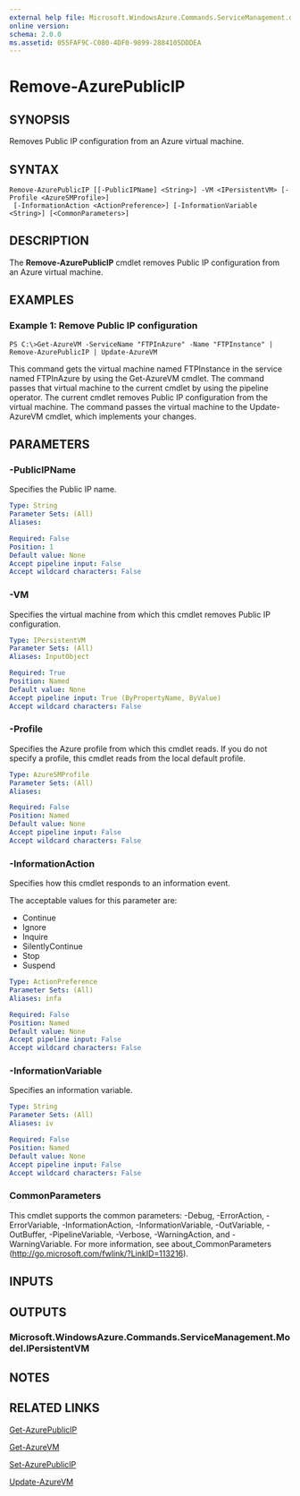 ```yaml
---
external help file: Microsoft.WindowsAzure.Commands.ServiceManagement.dll-Help.xml
online version: 
schema: 2.0.0
ms.assetid: 055FAF9C-C080-4DF0-9899-2884105DDDEA
---
```


# Remove-AzurePublicIP

## SYNOPSIS
Removes Public IP configuration from an Azure virtual machine.

## SYNTAX

```
Remove-AzurePublicIP [[-PublicIPName] <String>] -VM <IPersistentVM> [-Profile <AzureSMProfile>]
 [-InformationAction <ActionPreference>] [-InformationVariable <String>] [<CommonParameters>]
```

## DESCRIPTION
The **Remove-AzurePublicIP** cmdlet removes Public IP configuration from an Azure virtual machine.

## EXAMPLES

### Example 1: Remove Public IP configuration
```
PS C:\>Get-AzureVM -ServiceName "FTPInAzure" -Name "FTPInstance" | Remove-AzurePublicIP | Update-AzureVM
```

This command gets the virtual machine named FTPInstance in the service named FTPInAzure by using the Get-AzureVM cmdlet.
The command passes that virtual machine to the current cmdlet by using the pipeline operator.
The current cmdlet removes Public IP configuration from the virtual machine.
The command passes the virtual machine to the Update-AzureVM cmdlet, which implements your changes.

## PARAMETERS

### -PublicIPName
Specifies the Public IP name.

```yaml
Type: String
Parameter Sets: (All)
Aliases: 

Required: False
Position: 1
Default value: None
Accept pipeline input: False
Accept wildcard characters: False
```

### -VM
Specifies the virtual machine from which this cmdlet removes Public IP configuration.

```yaml
Type: IPersistentVM
Parameter Sets: (All)
Aliases: InputObject

Required: True
Position: Named
Default value: None
Accept pipeline input: True (ByPropertyName, ByValue)
Accept wildcard characters: False
```

### -Profile
Specifies the Azure profile from which this cmdlet reads.
If you do not specify a profile, this cmdlet reads from the local default profile.

```yaml
Type: AzureSMProfile
Parameter Sets: (All)
Aliases: 

Required: False
Position: Named
Default value: None
Accept pipeline input: False
Accept wildcard characters: False
```

### -InformationAction
Specifies how this cmdlet responds to an information event.

The acceptable values for this parameter are:

- Continue
- Ignore
- Inquire
- SilentlyContinue
- Stop
- Suspend

```yaml
Type: ActionPreference
Parameter Sets: (All)
Aliases: infa

Required: False
Position: Named
Default value: None
Accept pipeline input: False
Accept wildcard characters: False
```

### -InformationVariable
Specifies an information variable.

```yaml
Type: String
Parameter Sets: (All)
Aliases: iv

Required: False
Position: Named
Default value: None
Accept pipeline input: False
Accept wildcard characters: False
```

### CommonParameters
This cmdlet supports the common parameters: -Debug, -ErrorAction, -ErrorVariable, -InformationAction, -InformationVariable, -OutVariable, -OutBuffer, -PipelineVariable, -Verbose, -WarningAction, and -WarningVariable. For more information, see about_CommonParameters (http://go.microsoft.com/fwlink/?LinkID=113216).

## INPUTS

## OUTPUTS

### Microsoft.WindowsAzure.Commands.ServiceManagement.Model.IPersistentVM

## NOTES

## RELATED LINKS

[Get-AzurePublicIP](./Get-AzurePublicIP.md)

[Get-AzureVM](./Get-AzureVM.md)

[Set-AzurePublicIP](./Set-AzurePublicIP.md)

[Update-AzureVM](./Update-AzureVM.md)


